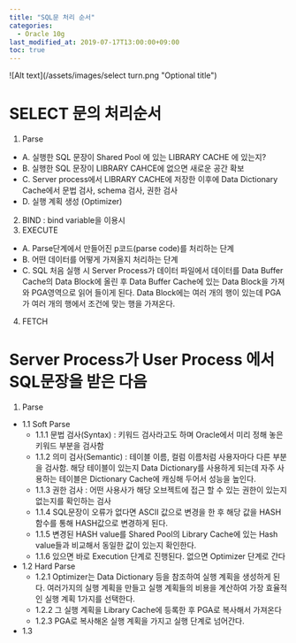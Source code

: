 ```yaml
---
title: "SQL문 처리 순서"
categories: 
  - Oracle 10g
last_modified_at: 2019-07-17T13:00:00+09:00
toc: true
---
```


![Alt text](/assets/images/select turn.png "Optional title")

# SELECT 문의 처리순서

1.	Parse 
- A.	실행한 SQL 문장이 Shared Pool 에 있는 LIBRARY CACHE 에 있는지?
- B.	실행한 SQL 문장이 LIBRARY CAHCE에 없으면 새로운 공간 확보
- C.	Server process에서 LIBRARY CACHE에 저장한 이후에 Data Dictionary Cache에서   문법 검사, schema 검사, 권한 검사 
- D.	실행 계획 생성 (Optimizer)
2.	BIND : bind variable을 이용시 
3.	EXECUTE
- A.	Parse단계에서 만들어진 p코드(parse code)를 처리하는 단계
- B.	어떤 데이터를 어떻게 가져올지 처리하는 단계
- C.	SQL 처음 실행 시 Server Process가 데이터 파일에서 데이터를 Data Buffer Cache의 Data Block에 올린 후 Data Buffer Cache에 있는 Data Block을 가져와 PGA영역으로 읽어 들이게 된다. Data        Block에는 여러 개의 행이 있는데 PGA가 여러 개의 행에서 조건에 맞는 행을 가져온다.
4.	FETCH 

# Server Process가 User Process 에서 SQL문장을 받은 다음
1.	Parse
- 1.1	Soft Parse
  - 1.1.1	문법 검사(Syntax) : 키워드 검사라고도 하며 Oracle에서 미리 정해 놓은 키워드 부분을 검사함
  - 1.1.2	의미 검사(Semantic) : 테이블 이름, 컬럼 이름처럼 사용자마다 다른 부분을 검사함. 해당 테이블이 있는지 Data Dictionary를 사용하게 되는데 자주 사용하는 테이블은 Dictionary Cache에      캐싱해 두어서 성능을 높인다.
  - 1.1.3	권한 검사 : 어떤 사용사가 해당 오브젝트에 접근 할 수 있는 권한이 있는지 없는지를 확인하는 검사 
  - 1.1.4	SQL문장이 오류가 없다면 ASCII 값으로 변경을 한 후 해당 값을 HASH 함수를 통해 HASH값으로 변경하게 된다.
  - 1.1.5	변경된 HASH value를 Shared Pool의 Library Cache에 있는 Hash value들과 비교해서 동일한 값이 있는지 확인한다.
  - 1.1.6	있으면 바로 Execution 단계로 진행된다. 없으면 Optimizer 단계로 간다
- 1.2	Hard Parse
  - 1.2.1	Optimizer는 Data Dictionary 등을 참조하여 실행 계획을 생성하게 된다. 여러가지의 실행 계획을 만들고 실행 계획들의 비용을 계산하여 가장 효율적인 실행 계획 1가지를 선택한다.
  - 1.2.2	그 실행 계획을 Library Cache에 등록한 후 PGA로 복사해서 가져온다
  - 1.2.3	PGA로 복사해온 실행 계획을 가지고 실행 단계로 넘어간다.
- 1.3	   
